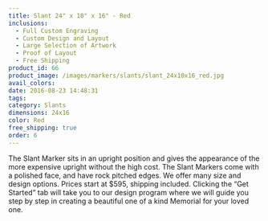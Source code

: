 ```yaml
---
title: Slant 24" x 10" x 16" - Red
inclusions:
  - Full Custom Engraving
  - Custom Design and Layout
  - Large Selection of Artwork
  - Proof of Layout
  - Free Shipping
product_id: 66
product_image: /images/markers/slants/slant_24x10x16_red.jpg
avail_colors: 
date: 2016-08-23 14:48:31
tags:
category: Slants
dimensions: 24x16
color: Red
free_shipping: true
order: 6
---
```

The Slant Marker sits in an upright position and gives the appearance of the more expensive upright without the high cost. The Slant Markers come with a polished face, and have rock pitched edges. We offer many size and design options. Prices start at $595, shipping included. Clicking the “Get Started” tab will take you to our design program where we will guide you step by step in creating a beautiful one of a kind Memorial for your loved one.